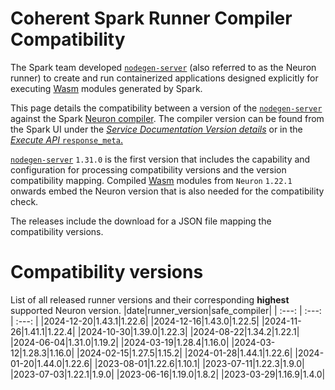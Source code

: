 
Coherent Spark Runner Compiler Compatibility
============================================


The Spark team developed [`nodegen-server`](https://github.com/orgs/Coherent-Partners/packages/container/package/nodegen-server) (also referred to as the Neuron runner) to create and run containerized applications designed explicitly for executing [Wasm](https://webassembly.org/) modules generated by Spark.

This page details the compatibility between a version of the [`nodegen-server`](https://github.com/orgs/Coherent-Partners/packages/container/package/nodegen-server) against the Spark [Neuron compiler](https://docs.coherent.global/build-spark-services/neuron/release-history). The compiler version can be found from the Spark UI under the _[Service Documentation Version details](https://docs.coherent.global/navigation/service-documentation#version-details)_ or in the [_Execute API_ `response_meta`.](https://docs.coherent.global/spark-apis/execute-api/execute-api-v3#response_meta)

[`nodegen-server`](https://github.com/orgs/Coherent-Partners/packages/container/package/nodegen-server) `1.31.0` is the first version that includes the capability and configuration for processing compatibility versions and the version compatibility mapping. Compiled  [Wasm](https://webassembly.org/) modules from `Neuron` `1.22.1` onwards embed the Neuron version that is also needed for the compatibility check.

The releases include the download for a JSON file mapping the compatibility versions.


# Compatibility versions


List of all released runner versions and their corresponding __highest__ supported Neuron version.
|date|runner_version|safe_compiler|
| :---: | :---: | :---: |
|2024-12-20|1.43.1|1.22.6|
|2024-12-16|1.43.0|1.22.5|
|2024-11-26|1.41.1|1.22.4|
|2024-10-30|1.39.0|1.22.3|
|2024-08-22|1.34.2|1.22.1|
|2024-06-04|1.31.0|1.19.2|
|2024-03-19|1.28.4|1.16.0|
|2024-03-12|1.28.3|1.16.0|
|2024-02-15|1.27.5|1.15.2|
|2024-01-28|1.44.1|1.22.6|
|2024-01-20|1.44.0|1.22.6|
|2023-08-01|1.22.6|1.10.1|
|2023-07-11|1.22.3|1.9.0|
|2023-07-03|1.22.1|1.9.0|
|2023-06-16|1.19.0|1.8.2|
|2023-03-29|1.16.9|1.4.0|
